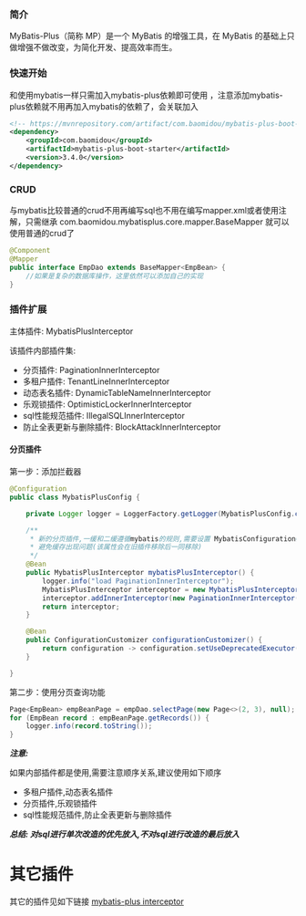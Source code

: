 ### 简介
MyBatis-Plus（简称 MP）是一个 MyBatis 的增强工具，在 MyBatis 的基础上只做增强不做改变，为简化开发、提高效率而生。

### 快速开始
和使用mybatis一样只需加入mybatis-plus依赖即可使用 ，注意添加mybatis-plus依赖就不用再加入mybatis的依赖了，会关联加入
```xml
<!-- https://mvnrepository.com/artifact/com.baomidou/mybatis-plus-boot-starter -->
<dependency>
    <groupId>com.baomidou</groupId>
    <artifactId>mybatis-plus-boot-starter</artifactId>
    <version>3.4.0</version>
</dependency>
```
### CRUD
与mybatis比较普通的crud不用再编写sql也不用在编写mapper.xml或者使用注解，只需继承 com.baomidou.mybatisplus.core.mapper.BaseMapper 就可以使用普通的crud了
```java
@Component
@Mapper
public interface EmpDao extends BaseMapper<EmpBean> {
    //如果是复杂的数据库操作，这里依然可以添加自己的实现
}
```

###  插件扩展
主体插件: MybatisPlusInterceptor

该插件内部插件集:
* 分页插件: PaginationInnerInterceptor
* 多租户插件: TenantLineInnerInterceptor
* 动态表名插件: DynamicTableNameInnerInterceptor
* 乐观锁插件: OptimisticLockerInnerInterceptor
* sql性能规范插件: IllegalSQLInnerInterceptor
* 防止全表更新与删除插件: BlockAttackInnerInterceptor
#### 分页插件
第一步：添加拦截器
```java
@Configuration
public class MybatisPlusConfig {

    private Logger logger = LoggerFactory.getLogger(MybatisPlusConfig.class);

    /**
     * 新的分页插件,一缓和二缓遵循mybatis的规则,需要设置 MybatisConfiguration#useDeprecatedExecutor = false
     * 避免缓存出现问题(该属性会在旧插件移除后一同移除)
     */
    @Bean
    public MybatisPlusInterceptor mybatisPlusInterceptor() {
        logger.info("load PaginationInnerInterceptor");
        MybatisPlusInterceptor interceptor = new MybatisPlusInterceptor();
        interceptor.addInnerInterceptor(new PaginationInnerInterceptor(DbType.MYSQL));
        return interceptor;
    }

    @Bean
    public ConfigurationCustomizer configurationCustomizer() {
        return configuration -> configuration.setUseDeprecatedExecutor(false);
    }

}
```
第二步：使用分页查询功能
```java
Page<EmpBean> empBeanPage = empDao.selectPage(new Page<>(2, 3), null);
for (EmpBean record : empBeanPage.getRecords()) {
    logger.info(record.toString());
}
```

___注意:___

如果内部插件都是使用,需要注意顺序关系,建议使用如下顺序

* 多租户插件,动态表名插件
* 分页插件,乐观锁插件
* sql性能规范插件,防止全表更新与删除插件

___总结: 对sql进行单次改造的优先放入,不对sql进行改造的最后放入___

# 其它插件 
其它的插件见如下链接 [mybatis-plus interceptor](https://baomidou.com/guide/interceptor.html)
